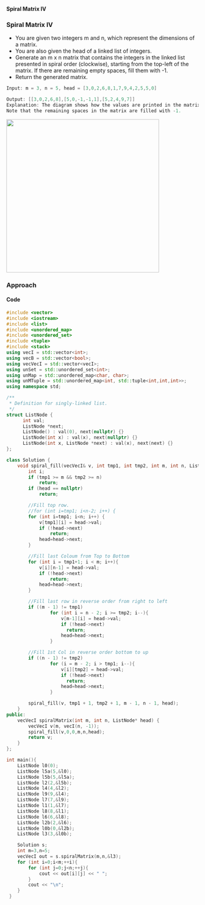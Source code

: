 **Spiral Matrix IV**


### Spiral Matrix IV
- You are given two integers m and n, which represent the dimensions of a matrix.
- You are also given the head of a linked list of integers.
- Generate an m x n matrix that contains the integers in the linked list presented in spiral order (clockwise), starting from the top-left of the matrix. If there are remaining empty spaces, fill them with -1.
- Return the generated matrix.

```c
Input: m = 3, n = 5, head = [3,0,2,6,8,1,7,9,4,2,5,5,0]

Output: [[3,0,2,6,8],[5,0,-1,-1,1],[5,2,4,9,7]]
Explanation: The diagram shows how the values are printed in the matrix.
Note that the remaining spaces in the matrix are filled with -1.
```
<img src=spiral_from_ll.jpg width=400 />

### Approach
<a name=c></a>
#### Code
```cpp
#include <vector>
#include <iostream>
#include <list>
#include <unordered_map>
#include <unordered_set>
#include <tuple>
#include <stack>
using vecI = std::vector<int>;
using vecB = std::vector<bool>;
using vecVecI = std::vector<vecI>;
using unSet = std::unordered_set<int>;
using unMap = std::unordered_map<char, char>;
using unMTuple = std::unordered_map<int, std::tuple<int,int,int>>;
using namespace std;

/**
 * Definition for singly-linked list.
 */ 
struct ListNode {
      int val;
      ListNode *next;
      ListNode() : val(0), next(nullptr) {}
      ListNode(int x) : val(x), next(nullptr) {}
      ListNode(int x, ListNode *next) : val(x), next(next) {}
};

class Solution {
    void spiral_fill(vecVecI& v, int tmp1, int tmp2, int m, int n, ListNode* head){
        int i;
        if (tmp1 >= m && tmp2 >= n)
            return;
        if (head == nullptr)
            return;

        //Fill top row.
        //for (int i=tmp1; i<n-2; i++) {
        for (int i=tmp1; i<n; i++) {
            v[tmp1][i] = head->val;
            if (!head->next)
                return;
            head=head->next;
        }

        //Fill last Coloum from Top to Bottom
        for (int i = tmp1+1; i < m; i++){
            v[i][n-1] = head->val;
            if (!head->next)
                return;
            head=head->next;
        }

        //Fill last row in reverse order from right to left
        if ((m - 1) != tmp1)
                for (int i = n - 2; i >= tmp2; i--){
                    v[m-1][i] = head->val;
                    if (!head->next)
                      return;
                    head=head->next;
                }

        //Fill 1st Col in reverse order bottom to up
        if ((n - 1) != tmp2)
                for (i = m - 2; i > tmp1; i--){
                    v[i][tmp2] = head->val;
                    if (!head->next)
                      return;
                    head=head->next;
                }

        spiral_fill(v, tmp1 + 1, tmp2 + 1, m - 1, n - 1, head);
    }
public:
    vecVecI spiralMatrix(int m, int n, ListNode* head) {
        vecVecI v(m, vecI(n, -1));
        spiral_fill(v,0,0,m,n,head);
        return v;
    }
};

int main(){
    ListNode l0(0);
    ListNode l5a(5,&l0);
    ListNode l5b(5,&l5a);
    ListNode l2(2,&l5b);
    ListNode l4(4,&l2);
    ListNode l9(9,&l4);
    ListNode l7(7,&l9);
    ListNode l1(1,&l7);
    ListNode l8(8,&l1);
    ListNode l6(6,&l8);
    ListNode l2b(2,&l6);
    ListNode l0b(0,&l2b);
    ListNode l3(3,&l0b);

    Solution s;
    int m=3,n=5;
    vecVecI out = s.spiralMatrix(m,n,&l3);
    for (int i=0;i<m;++i){
        for (int j=0;j<n;++j){
            cout << out[i][j] << " ";
        }
        cout << "\n";
    }
 }
```
